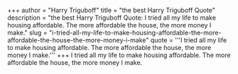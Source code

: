 +++
author = "Harry Triguboff"
title = "the best Harry Triguboff Quote"
description = "the best Harry Triguboff Quote: I tried all my life to make housing affordable. The more affordable the house, the more money I make."
slug = "i-tried-all-my-life-to-make-housing-affordable-the-more-affordable-the-house-the-more-money-i-make"
quote = '''I tried all my life to make housing affordable. The more affordable the house, the more money I make.'''
+++
I tried all my life to make housing affordable. The more affordable the house, the more money I make.
